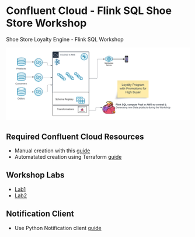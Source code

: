 # Confluent Cloud - Flink SQL Shoe Store Workshop
Shoe Store Loyalty Engine - Flink SQL Workshop

![image](terraform/img/Flink_Hands-on_Workshop_Complete.png)

## Required Confluent Cloud Resources 
  * Manual creation with this [guide](prereq.md)
  * Automatated creation using Terraform  [guide](terraform/README.md)

## Workshop Labs
  *  [Lab1](lab1.md)
  *  [Lab2](lab2.md)

## Notification Client 
  * Use Python Notification client [guide](notification_client.md)


